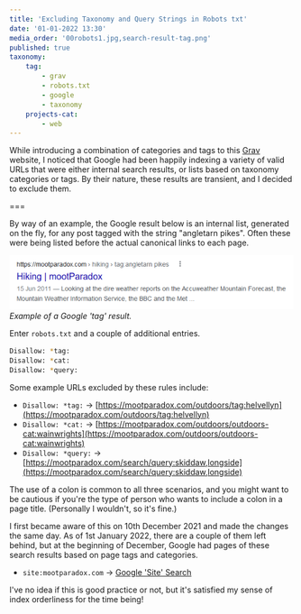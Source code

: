 ```yaml
---
title: 'Excluding Taxonomy and Query Strings in Robots txt'
date: '01-01-2022 13:30'
media_order: '00robots1.jpg,search-result-tag.png'
published: true
taxonomy:
    tag:
        - grav
        - robots.txt
        - google
        - taxonomy
    projects-cat:
        - web
---
```


While introducing a combination of categories and tags to this [Grav](https://getgrav.org/) website, I noticed that Google had been happily indexing a variety of valid URLs that were either internal search results, or lists based on taxonomy categories or tags. By their nature, these results are transient, and I decided to exclude them.

===

By way of an example, the Google result below is an internal list, generated on the fly, for any post tagged with the string "angletarn pikes". Often these were being listed before the actual canonical links to each page.

![search-result-tag](search-result-tag.png "search-result-tag")
*Example of a Google 'tag' result.*

Enter `robots.txt` and a couple of additional entries.

```bash
Disallow: *tag:
Disallow: *cat:
Disallow: *query:
```

Some example URLs excluded by these rules include:

* `Disallow: *tag:` -> [https://mootparadox.com/outdoors/tag:helvellyn](https://mootparadox.com/outdoors/tag:helvellyn)
* `Disallow: *cat:` -> [https://mootparadox.com/outdoors/outdoors-cat:wainwrights](https://mootparadox.com/outdoors/outdoors-cat:wainwrights)
* `Disallow: *query:` -> [https://mootparadox.com/search/query:skiddaw,longside](https://mootparadox.com/search/query:skiddaw,longside)

The use of a colon is common to all three scenarios, and you might want to be cautious if you're the type of person who wants to include a colon in a page title. (Personally I wouldn't, so it's fine.)

I first became aware of this on 10th December 2021 and made the changes the same day. As of 1st January 2022, there are a couple of them left behind, but at the beginning of December, Google had pages of these search results based on page tags and categories.

* `site:mootparadox.com` -> [Google 'Site' Search](https://www.google.com/search?q=site%3Amootparadox.com)

I've no idea if this is good practice or not, but it's satisfied my sense of index orderliness for the time being!